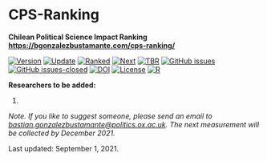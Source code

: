 # CPS-Ranking
**Chilean Political Science Impact Ranking** \
**https://bgonzalezbustamante.com/cps-ranking/**

[![Version](https://img.shields.io/badge/version-v3.4.8-blue.svg)](https://github.com/bgonzalezbustamante/CPS-Ranking/blob/master/changelog.txt) [![Update](https://img.shields.io/badge/latest%20release-September%202021-orange.svg)](https://bgonzalezbustamante.com/cps-ranking/series/2021-09-01-impact-ranking/) [![Ranked](https://img.shields.io/badge/cases%20ranked-169-brightgreen.svg)](https://bgonzalezbustamante.com/cps-ranking/series/2021-06-01-impact-ranking/) [![Next](https://img.shields.io/badge/next%20release-December%202021-red.svg)](https://github.com/bgonzalezbustamante/CPS-Ranking/blob/master/changelog.txt) [![TBR](https://img.shields.io/badge/to%20be%20ranked-0-yellow.svg)](https://github.com/bgonzalezbustamante/CPS-Ranking/blob/master/to-be-ranked.md) [![GitHub issues](https://img.shields.io/github/issues/bgonzalezbustamante/CPS-Ranking.svg)](https://github.com/bgonzalezbustamante/CPS-Ranking/issues/) [![GitHub issues-closed](https://img.shields.io/github/issues-closed/bgonzalezbustamante/CPS-Ranking.svg)](https://github.com/bgonzalezbustamante/CPS-Ranking/issues?q=is%3Aissue+is%3Aclosed) [![DOI](https://img.shields.io/badge/DOI-10.17605%2FOSF.IO%2FC8PRA-blue)](https://doi.org/10.17605/OSF.IO/C8PRA) [![License](https://img.shields.io/badge/license-CC--BY--4.0-black)](https://github.com/bgonzalezbustamante/CPS-Ranking/blob/master/LICENSE.txt) [![R](https://img.shields.io/badge/made%20with-R%20v4.1.0-1f425f.svg)](https://cran.r-project.org/)

**Researchers to be added:**

1. 

*Note. If you like to suggest someone, please send an email to  bastian.gonzalezbustamante@politics.ox.ac.uk. The next measurement will be collected by December 2021.*

Last updated: September 1, 2021.
